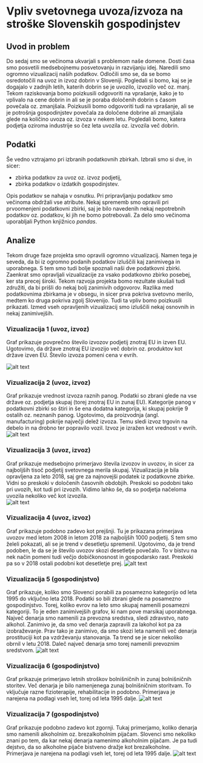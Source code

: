 # Vpliv svetovnega uvoza/izvoza na stroške Slovenskih gospodinjstev

## Uvod in problem
Do sedaj smo se večinoma ukvarjali s problemom naše domene. Dosti časa smo posvetili medsebojnemu posvetovanju in razvijanju idej. Naredili smo ogromno vizualizacij naših podatkov. Odločili smo se, da se bomo osredotočili na uvoz in izvoz dobrin v Sloveniji. Pogledali si bomo, kaj se je dogajalo v zadnjih letih, katerih dobrin se je uvozilo, izvozilo več oz. manj. Tekom raziskovanja bomo poizkusili odgovoriti na vprašanje, kako je to vplivalo na cene dobrin in ali se je poraba določenih dobrin s časom povečala oz. zmanjšala. Poizkusili bomo odgovoriti tudi na vprašanje, ali se je potrošnja gospodinjstev povečala za določene dobrine ali zmanjšala glede na količino uvoza oz. izvoza v nekem letu. Pogledali bomo, katera podjetja oziroma industrije so čez leta uvozila oz. izvozila več dobrin.

## Podatki

Še vedno vztrajamo pri izbranih podatkovnih zbirkah. Izbrali smo si dve, in sicer:
* zbirka podatkov za uvoz oz. izvoz podjetij,
* zbirka podatkov o izdatkih gospodinjstev.

Opis podatkov se nahaja v osnutku. Pri pripravljanju podatkov smo večinoma obdržali vse atribute. Nekaj sprememb smo opravili pri prvoomenjeni podatkovni zbirki, saj je bilo navedenih nekaj nepotrebnih podatkov oz. podatkov, ki jih ne bomo potrebovali. Za delo smo večinoma uporabljali Python knjižnico *pandas*.

## Analize

Tekom druge faze projekta smo opravili ogromno vizualizacij. Namen tega je seveda, da bi iz ogromno podanih podatkov izluščili kaj zanimivega in uporabnega. S tem smo tudi bolje spoznali naši dve podatkovni zbirki. Zaenkrat smo opravljali vizualizacije za vsako podatkovno zbirko posebej, ker sta precej široki. Tekom razvoja projekta bomo rezultate skušali tudi združiti, da bi prišli do nekaj bolj zanimivih odgovorov. Razlika med podatkovnima zbirkama je v obsegu, in sicer prva pokriva svetovno merilo, medtem ko druga pokriva zgolj Slovenijo. Tudi ta vpliv bomo poizkusili prikazati. Izmed vseh opravljenih vizualizacij smo izluščili nekaj osnovnih in nekaj zanimivejših.


### Vizualizacija 1 (uvoz, izvoz)

Graf prikazuje povprečno število izvozov podjetij znotraj EU in izven EU. Ugotovimo, da države znotraj EU izvozijo več dobrin oz. produktov kot države izven EU. Število izvoza pomeni cena v evrih.

![alt text](https://github.com/rokserak/PR20-SOHG/raw/master/grafi/EUvsNEEU.png "Izvoz EU vs ne-EU")


### Vizualizacija 2 (uvoz, izvoz)

Graf prikazuje vrednost izvoza raznih panog. Podatki so zbrani glede na vse države oz. podjetja skupaj (torej znotraj EU in zunaj EU). Kategorije panog v podatkovni zbirki so štiri in še ena dodatna kategorija, ki skupaj pokrije 9 ostalih oz. neznanih panog. Ugotovimo, da proizvodnja (angl. manufacturing) pokrije največji delež izvoza. Temu sledi izvoz trgovin na debelo in na drobno ter popravilo vozil. Izvoz je izražen kot vrednost v evrih. 
![alt text](https://github.com/rokserak/PR20-SOHG/raw/master/grafi/izvoz_panoge.png "Izvoz po panogah")


### Vizualizacija 3 (uvoz, izvoz)

Graf prikazuje medsebojno primerjavo števila izvozov in uvozov, in sicer za najboljših tisoč podjetij svetovnega merila skupaj. Vizualizacija je bila opravljena za leto 2018, saj gre za najnovejši podatek iz podatkovne zbirke. Vidni so preskoki v določenih časovnih obdobjih. Preskoki so podobni tako pri uvozih, kot tudi pri izvozih. Vidimo lahko še, da so podjetja načeloma uvozila nekoliko več kot izvozila.   
![alt text](https://github.com/rokserak/PR20-SOHG/raw/master/grafi/izviz2018.png "Izvoz 2018")


### Vizualizacija 4 (uvoz, izvoz)

Graf prikazuje podobno zadevo kot prejšnji. Tu je prikazana primerjava uvozov med letom 2008 in letom 2018 za najboljših 1000 podjetij. S tem smo želeli pokazati, ali se je trend v desetletju spremenil. Ugotovimo, da je trend podoben, le da se je število uvozov skozi desetletje povečalo. To v bistvu na nek način pomeni tudi večjo dobičkonosnost in gospodarsko rast. Preskoki pa so v 2018 ostali podobni kot desetletje prej.
![alt text](https://github.com/rokserak/PR20-SOHG/raw/master/grafi/uvoz20082018.png "Izvoz 2018")


### Vizualizacija 5 (gospodinjstvo)

Graf prikazuje, koliko smo Slovenci porabili za posamezno kategorijo od leta 1995 do vključno leta 2018. Podatki so bili zbrani glede na posamezno gospodinjstvo. Torej, koliko evrov na leto smo skupaj namenili posamezni kategoriji. To je eden zanimivejših grafov, ki nam pove marsikaj uporabnega. Največ denarja smo namenili za prevozna sredstva, sledi zdravstvo, nato alkohol. Zanimivo je, da smo več denarja zapravili za lakohol kot pa za izobraževanje. Prav tako je zanimivo, da smo skozi leta namenili več denarja prostituciji kot pa vzdrževanju stanovanja. Ta trend se je sicer nekoliko obrnil v letu 2018. Daleč največ denarja smo torej namenili prevoznim sredstvom. 
![alt text](https://github.com/rokserak/PR20-SOHG/raw/master/grafi/tavlk%20gospodinstvo.png "gospodinjstvo")


### Vizualizacija 6 (gospodinjstvo)

Graf prikazuje primerjavo letnih stroškov bolnišničnih in zunaj bolnišničnih storitev. Več denarja je bilo namenjenega zunaj bolnišničnim storitvam. To vključuje razne fizioterapije, rehabilitacije in podobno. Primerjava je narejena na podlagi vseh let, torej od leta 1995 dalje. 
![alt text](https://github.com/rokserak/PR20-SOHG/raw/master/grafi/bolnca%20scatter.png "Poraba bolnica vs ne bolnice za zdravljenje")


### Vizualizacija 7 (gospodinjstvo)

Graf prikazuje podobno zadevo kot zgornji. Tukaj primerjamo, koliko denarja smo namenili alkoholnim oz. brezalkoholnim pijačam. Slovenci smo nekoliko znani po tem, da kar nekaj denarja namenimo alkoholnim pijačam. Je pa tudi dejstvo, da so alkoholne pijače bistveno dražje kot brezalkoholne. Primerjava je narejena na podlagi vseh let, torej od leta 1995 dalje. 
![alt text](https://github.com/rokserak/PR20-SOHG/raw/master/grafi/pjaca%20scatter.png "Alkohol vs brezalkoholn")


